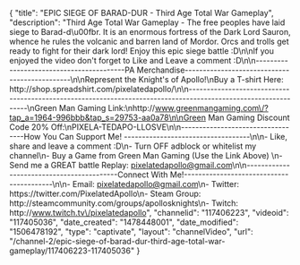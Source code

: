 {
    "title": "EPIC SIEGE OF BARAD-DUR - Third Age Total War Gameplay",
    "description": "Third Age Total War Gameplay - The free peoples have laid siege to Barad-d\u00fbr.  It is an enormous fortress of the Dark Lord Sauron, whence he rules the volcanic and barren land of Mordor.  Orcs and trolls get ready to fight for their dark lord!  Enjoy this epic siege battle :D\n\nIf you enjoyed the video don't forget to Like and Leave a comment :D\n\n-----------------------------------------PA Merchandise----------------------------------------------\n\nRepresent the Knight's of Apollo!\nBuy a T-shirt Here: http:\/\/shop.spreadshirt.com\/pixelatedapollo\/\n\n---------------------------------------------------------------------------------------------------------------\nGreen Man Gaming Link:\nhttp:\/\/www.greenmangaming.com\/?tap_a=1964-996bbb&tap_s=29753-aa0a78\n\nGreen Man Gaming Discount Code 20% Off:\nPIXELA-TEDAPO-LLOSVE\n\n----------------------------------How You Can Support Me! -----------------------------------\n\n- Like, share and leave a comment :D\n- Turn OFF adblock or whitelist my channel\n- Buy a Game from Green Man Gaming (Use the Link Above) \n- Send me a GREAT battle Replay: pixelatedapollo@gmail.com\n\n------------------------------------------Connect With Me!-----------------------------------------\n\n- Email: pixelatedapollo@gmail.com\n- Twitter: https:\/\/twitter.com\/PixelatedApollo\n- Steam Group:  http:\/\/steamcommunity.com\/groups\/apollosknights\n- Twitch: http:\/\/www.twitch.tv\/pixelatedapollo",
    "channelid": "117406223",
    "videoid": "117405036",
    "date_created": "1478448001",
    "date_modified": "1506478192",
    "type": "captivate",
    "layout": "channelVideo",
    "url": "\/channel-2\/epic-siege-of-barad-dur-third-age-total-war-gameplay\/117406223-117405036"
}